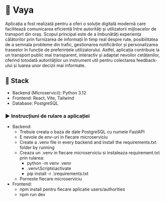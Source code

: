 # 🚦 Vaya
Aplicația a fost realizată pentru a oferi o soluție digitală modernă care facilitează comunicarea eficientă între autorități și utilizatorii mijloacelor de transport din oraș. Scopul principal este de a îmbunătăți experiența călătorilor prin furnizarea de informații în timp real despre rute, posibilitatea de a semnala probleme din trafic, gestionarea notificărilor și personalizarea traseelor în funcție de preferințele utilizatorului. Astfel, aplicația contribuie la un transport public mai transparent, interactiv și adaptat nevoilor cetățenilor, oferind totodată autorităților un instrument util pentru colectarea feedback-ului și luarea unor decizii mai informate.

## 🧱 Stack
- Backend (Microservicii): Python 3.12
- Frontend: React, Vite, Tailwind
- Database: PostgreSQL



### ▶️ Instrucțiuni de rulare a aplicației
- Backend:
  - Trebuie creata o baza de date PostgreSQL cu numele FastAPI
  - E nevoie de env-uri in fiecare microserviciu
  - Create a .venv file in every backend and install the requirements.txt folder by running
  - Creaza un .venv in fiecare microserviciu si instaleaza requirement.txt prin rularea:
    - python -m venv .venv
    - .venv\Scripts\activate
    - pip install -r .\requirements.txt 
  - Porneste fiecare microserviciu
- Frontend:
  - npm install pentru fiecare aplicatie users/authorities
  - npm run dev
